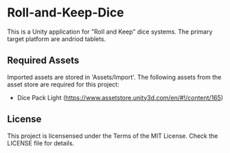 # Roll-and-Keep-Dice
This is a Unity application for "Roll and Keep" dice systems. The primary target platform are andriod tablets.

## Required Assets
Imported assets are stored in 'Assets/Import'. The following assets from the asset store are required for this project:
-	Dice Pack Light (https://www.assetstore.unity3d.com/en/#!/content/165)
	
## License
This project is licensensed under the Terms of the MIT License. Check the LICENSE file for details.

